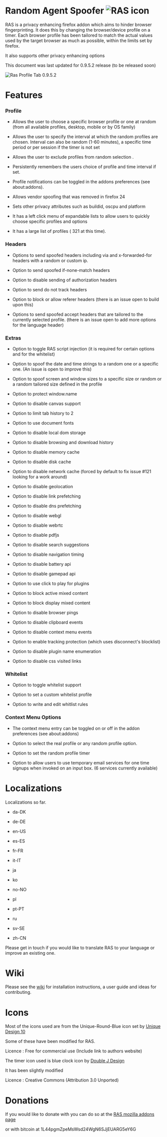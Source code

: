 # Random Agent Spoofer ![RAS icon](https://github.com/dillbyrne/random-agent-spoofer/blob/master/data/images/icon.png "RAS icon")




RAS is a privacy enhancing firefox addon which aims to hinder browser
fingerprinting. It does this by changing the browser/device profile on a timer.
Each browser profile has been tailored to match the actual values used by the target 
browser as much as possible, within the limits set by firefox.

It also supports other privacy enhancing options


This document was last updated for 0.9.5.2 release (to be released soon)

![Ras Profile Tab 0.9.5.2](https://cloud.githubusercontent.com/assets/2903711/7170740/af8847fc-e3c8-11e4-9d36-b4d362dff886.png "Ras Profile Tab 0.9.5.2")



# Features 

### Profile

- Allows the user to choose a specific browser profile or one at random (from all available profiles, desktop, mobile or by OS family)  

- Allows the user to specify the interval at which the random profiles are
  chosen. Interval can also be random (1-60 minutes), a specific time period or per session if the timer is not set

- Allows the user to exclude profiles from random selection .

- Persistently remembers the users choice of profile and time interval if set.

- Profile notifications can be toggled in the addons preferences (see about:addons).

- Allows vendor spoofing that was removed in firefox 24

- Sets other privacy attributes such as buildid, oscpu and platform 
 
- It has a left click menu of expandable lists to allow users to quickly choose
  specific profiles and options

- It has a large list of profiles ( 321 at this time).

### Headers

- Options to send spoofed headers including via and x-forwarded-for headers with a random or custom ip.

- Option to send spoofed if-none-match headers 

- Option to disable sending of authorization headers 

- Option to send do not track headers

- Option to block or allow referer headers (there is an issue open to build upon this)
 
- Options to send spoofed accept headers that are tailored to the currently selected profile. (there is an issue open to add more options for the language header)


### Extras

- Option to toggle RAS script injection (it is required for certain options and for the whitelist)

- Option to spoof the date and time strings to a random one or a specific one. (An issue is open to improve this)

- Option to spoof screen and window sizes to a specific size or random or a random tailored size defined in the profile

- Option to protect window.name

- Option to disable canvas support

- Option to limit tab history to 2 

- Option to use document fonts

- Option to disable local dom storage

- Option to disable browsing and download history

- Option to disable memory cache

- Option to disable disk cache

- Option to disable network cache (forced by default to fix issue #121 looking for a work around)

- Option to disable geolocation

- Option to disable link prefetching

- Option to disable dns prefetching

- Option to disable webgl

- Option to disable webrtc

- Option to disable pdfjs

- Option to disable search suggestions

- Option to disable navigation timing

- Option to disable battery api

- Option to disable gamepad api

- Option to use click to play for plugins

- Option to block active mixed content

- Option to block display mixed content

- Option to disable browser pings

- Option to disable clipboard events

- Option to disable context menu events

- Option to enable tracking protection (which uses disconnect's blocklist)

- Option to disable plugin name enumeration

- Option to disable css visited links

### Whitelist

- Option to toggle whitelist support

- Option to set a custom whitelist profile

- Option to write and edit whitlist rules

### Context Menu Options

- The context menu entry can be toggled on or off in the addon preferences (see about:addons)

- Option to select the real profile or any random profile option.

- Option to set the random profile timer

- Option to allow users to use temporary email services for one time signups when invoked on an input box. (6 services currently available)

# Localizations

Localizations so far.

- da-DK

- de-DE

- en-US

- es-ES

- fr-FR

- it-IT

- ja

- ko

- no-NO

- pl

- pt-PT

- ru

- sv-SE

- zh-CN

Please get in touch if you would like to translate RAS to your language or improve an existing one.


# Wiki 

Please see the [wiki](https://github.com/dillbyrne/random-agent-spoofer/wiki) for installation instructions, a user guide and ideas for contributing. 



# Icons 

Most of the icons used are from the  Unique-Round-Blue icon set by [Unique Design 10](http://www.uniquedesign10.com/)

Some of these have been modified for RAS.

Licence : Free for commercial use (Include link to authors website)  


The timer icon used is blue clock icon by [Double J Design](http://www.doublejdesign.co.uk/)

It has been slightly modified

Licence :  Creative Commons (Attribution 3.0 Unported)



# Donations 

If you would like to donate with you can do so at the
[RAS mozilla addons page](https://addons.mozilla.org/en-US/firefox/addon/random-agent-spoofer/)

or with bitcoin at
1L44pgmZpeMsWsd24WgN6SJjEUARG5eY6G
